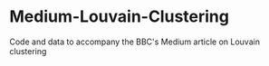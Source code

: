 # Medium-Louvain-Clustering
Code and data to accompany the BBC's Medium article on Louvain clustering
